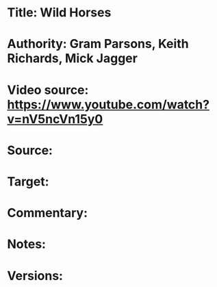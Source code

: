 # Title: Wild Horses

# Authority: Gram Parsons, Keith Richards, Mick Jagger

# Video source: https://www.youtube.com/watch?v=nV5ncVn15y0

# Source:

# Target:  

# Commentary:  

# Notes:  

# Versions:  